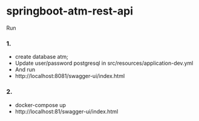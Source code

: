 # springboot-atm-rest-api

Run
### 1. 
- create database atm;
- Update user/password postgresql in src/resources/application-dev.yml
- And run
- http://localhost:8081/swagger-ui/index.html

### 2.
- docker-compose up
- http://localhost:81/swagger-ui/index.html

